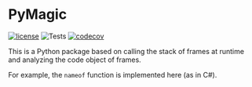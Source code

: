 # PyMagic

[![license](https://img.shields.io/badge/License-MIT-blue.svg)](https://opensource.org/licenses/MIT)
![Tests](https://github.com/sammnnz/PyMagic/actions/workflows/tests.yml/badge.svg)
[![codecov](https://codecov.io/gh/sammnnz/PyMagic/branch/master/graph/badge.svg?token=P8ZKEDO1MS)](https://codecov.io/gh/sammnnz/PyMagic)

This is a Python package based on calling the stack of frames at runtime and analyzing the code object of frames.

For example, the `nameof` function is implemented here (as in C#).
